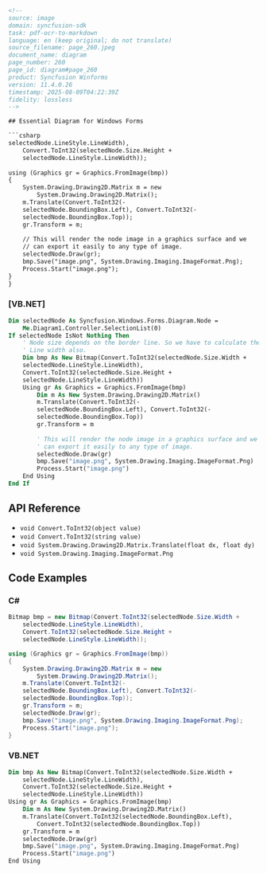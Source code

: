 ```html
<!-- 
source: image
domain: syncfusion-sdk
task: pdf-ocr-to-markdown
language: en (keep original; do not translate)
source_filename: page_260.jpeg
document_name: diagram
page_number: 260
page_id: diagram#page_260
product: Syncfusion Winforms
version: 11.4.0.26
timestamp: 2025-08-09T04:22:39Z
fidelity: lossless
-->

## Essential Diagram for Windows Forms

```csharp
selectedNode.LineStyle.LineWidth),
    Convert.ToInt32(selectedNode.Size.Height +
    selectedNode.LineStyle.LineWidth));
    
using (Graphics gr = Graphics.FromImage(bmp))
{
    System.Drawing.Drawing2D.Matrix m = new
        System.Drawing.Drawing2D.Matrix();
    m.Translate(Convert.ToInt32(-
    selectedNode.BoundingBox.Left), Convert.ToInt32(-
    selectedNode.BoundingBox.Top));
    gr.Transform = m;
    
    // This will render the node image in a graphics surface and we
    // can export it easily to any type of image.
    selectedNode.Draw(gr);
    bmp.Save("image.png", System.Drawing.Imaging.ImageFormat.Png);
    Process.Start("image.png");
}
}
```

### [VB.NET]

```vb
Dim selectedNode As Syncfusion.Windows.Forms.Diagram.Node = 
    Me.Diagram1.Controller.SelectionList(0)
If selectedNode IsNot Nothing Then
    ' Node size depends on the border line. So we have to calculate the
    ' Line width also.
    Dim bmp As New Bitmap(Convert.ToInt32(selectedNode.Size.Width +
    selectedNode.LineStyle.LineWidth),
    Convert.ToInt32(selectedNode.Size.Height +
    selectedNode.LineStyle.LineWidth))
    Using gr As Graphics = Graphics.FromImage(bmp)
        Dim m As New System.Drawing.Drawing2D.Matrix()
        m.Translate(Convert.ToInt32(-
        selectedNode.BoundingBox.Left), Convert.ToInt32(-
        selectedNode.BoundingBox.Top))
        gr.Transform = m
        
        ' This will render the node image in a graphics surface and we
        ' can export it easily to any type of image.
        selectedNode.Draw(gr)
        bmp.Save("image.png", System.Drawing.Imaging.ImageFormat.Png)
        Process.Start("image.png")
    End Using
End If
```

## API Reference
- `void Convert.ToInt32(object value)`
- `void Convert.ToInt32(string value)`
- `void System.Drawing.Drawing2D.Matrix.Translate(float dx, float dy)`
- `void System.Drawing.Imaging.ImageFormat.Png`

## Code Examples

### C#
```csharp
Bitmap bmp = new Bitmap(Convert.ToInt32(selectedNode.Size.Width + 
    selectedNode.LineStyle.LineWidth),
    Convert.ToInt32(selectedNode.Size.Height +
    selectedNode.LineStyle.LineWidth));

using (Graphics gr = Graphics.FromImage(bmp))
{
    System.Drawing.Drawing2D.Matrix m = new
        System.Drawing.Drawing2D.Matrix();
    m.Translate(Convert.ToInt32(-
    selectedNode.BoundingBox.Left), Convert.ToInt32(-
    selectedNode.BoundingBox.Top));
    gr.Transform = m;
    selectedNode.Draw(gr);
    bmp.Save("image.png", System.Drawing.Imaging.ImageFormat.Png);
    Process.Start("image.png");
}
```

### VB.NET
```vb
Dim bmp As New Bitmap(Convert.ToInt32(selectedNode.Size.Width +
    selectedNode.LineStyle.LineWidth),
    Convert.ToInt32(selectedNode.Size.Height +
    selectedNode.LineStyle.LineWidth))
Using gr As Graphics = Graphics.FromImage(bmp)
    Dim m As New System.Drawing.Drawing2D.Matrix()
    m.Translate(Convert.ToInt32(selectedNode.BoundingBox.Left),
        Convert.ToInt32(selectedNode.BoundingBox.Top))
    gr.Transform = m
    selectedNode.Draw(gr)
    bmp.Save("image.png", System.Drawing.Imaging.ImageFormat.Png)
    Process.Start("image.png")
End Using
```

<!-- tags: [windows-forms, essential-diagram, WinForms, Syncfusion, version: 11.4.0.26] keywords: [line width, node image, graphics surface, export, image format, PNG, bounding box, matrix translation, transform] -->
```